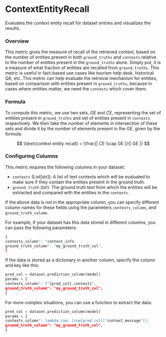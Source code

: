 # ContextEntityRecall

Evaluates the context entity recall for dataset entries and visualizes the results.

### Overview

This metric gives the measure of recall of the retrieved context, based on the
number of entities present in both `ground_truths` and `contexts` relative to the
number of entities present in the `ground_truths` alone. Simply put, it is a measure
of what fraction of entities are recalled from `ground_truths`. This metric is
useful in fact-based use cases like tourism help desk, historical QA, etc. This
metric can help evaluate the retrieval mechanism for entities, based on comparison
with entities present in `ground_truths`, because in cases where entities matter,
we need the `contexts` which cover them.

### Formula

To compute this metric, we use two sets, $GE$ and $CE$, representing the set of
entities present in `ground_truths` and set of entities present in `contexts`
respectively. We then take the number of elements in intersection of these sets and
divide it by the number of elements present in the $GE$, given by the formula:

$$
\\text{context entity recall} = \\frac{| CE \\cap GE |}{| GE |}
$$

### Configuring Columns

This metric requires the following columns in your dataset:

- `contexts` (List[str]): A list of text contexts which will be evaluated to make
sure if they contain the entities present in the ground truth.
- `ground_truth` (str): The ground truth text from which the entities will be
extracted and compared with the entities in the `contexts`.

If the above data is not in the appropriate column, you can specify different column
names for these fields using the parameters `contexts_column`, and `ground_truth_column`.

For example, if your dataset has this data stored in different columns, you can
pass the following parameters:
```python
{
contexts_column": "context_info
ground_truth_column": "my_ground_truth_col",
}
```

If the data is stored as a dictionary in another column, specify the column and key
like this:
```python
pred_col = dataset.prediction_column(model)
params = {
contexts_column": f"{pred_col}.contexts",
ground_truth_column": "my_ground_truth_col",
}
```

For more complex situations, you can use a function to extract the data:
```python
pred_col = dataset.prediction_column(model)
params = {
contexts_column": lambda row: [row[pred_col]["context_message"]],
ground_truth_column": "my_ground_truth_col",
}
```
